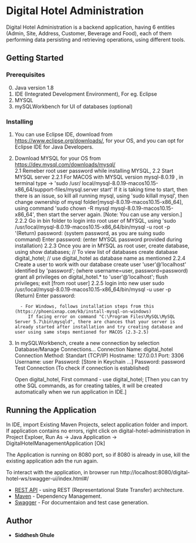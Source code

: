 # Digital Hotel Administration
Digital Hotel Administration is a backend application, having 6 entities (Admin, Site, Address, Customer, Beverage and Food), each of them performing data persisting and retrieving operations, using different tools.


## Getting Started

### Prerequisites
0. Java version 1.8
1. IDE (Integrated Development Environment), For eg. Eclipse
2. MYSQL
3. mySQLWorkbench for UI of databases (optional)

### Installing
1. You can use Eclipse IDE, download from https://www.eclipse.org/downloads/, for your OS, and you can opt for Eclipse IDE for Java Developers.
2. Download MYSQL for your OS from https://dev.mysql.com/downloads/mysql/  
    2.1 Remeber root user password while installing MYSQL,
    2.2 Start MYSQL server
	    2.2.1 For MACOS with MYSQL version mysql-8.0.19 , in terminal type -> 'sudo /usr/        local/mysql-8.0.19-macos10.15-x86_64/support-files/mysql.server start'
	        If it is taking time to start, then there is an issue, so kill all running mysql, using 'sudo killall mysql', 
	        then change ownership of mysql folder[mysql-8.0.19-macos10.15-x86_64], using command 'sudo chown -R mysql mysql-8.0.19-macos10.15-x86_64',
            then start the server again.
        [Note: You can use any version.]
        2.2.2 Go in bin folder to login into root user of MYSQL, using
	        'sudo /usr/local/mysql-8.0.19-macos10.15-x86_64/bin/mysql -u root -p '(Return)
            password: (system password, as you are suing sudo command)
            Enter password: (enter MYSQL password provided during installation)
        2.2.3 Once you are in MYSQL as root user, create database, using
	        show databases; // To view list of databases
	        create database digital_hotel; // use digital_hotel as database name as mentioned
        2.2.4 Create a user to work with our database
            create user 'user'@'localhost' identified by 'password';  (where username=user, password=password)
            grant all privileges on digital_hotel.* to 'user'@'localhost';
            flush privileges;
            exit [from root user]
        2.2.5 login into new user
            sudo /usr/local/mysql-8.0.19-macos10.15-x86_64/bin/mysql -u user -p (Return)
	        Enter password:

         - For Windows, follows installation steps from this (https://phoenixnap.com/kb/install-mysql-on-windows)
            If facing error on command "C:\Program Files\MySQL\MySQL Server 5.7\bin\mysqld", there are chances that your server is already started after installation and try creating database and user using same steps mentioned for MACOS (2.3-2.5)
3. In mySQLWorkbench, create a new connection by selection Database/Manage Connections...
    Connection Name: digital_hotel
    Connection Method: Standart (TCP/IP)
    Hostname: 127.0.0.1     Port: 3306
    Username: user
    Password: [Store in Keychain ...]
        Password: password
    Test Connection (To check if connection is established)

    Open digital_hotel,
        First command - use digital_hotel;
        [Then you can try othe SQL commands, as for creating tables, it will be created automatically when we run application in IDE.]
## Running the Application

In IDE, import Existing Maven Projects, select application folder and import.
If application contains no errors, right click on digital-hotel-administration in Project Exploer, Run As -> Java Application -> DigitalHotelManagementApplication [Ok]

The Application is running on 8080 port, so if 8080 is already in use, kill the existing application adn the run again.

To interact with the application, in browser run
http://localhost:8080/digital-hotel-ws/swagger-ui/index.html#/

* [REST API](https://restfulapi.net) - using REST (Representational State Transfer) architecture.
* [Maven](https://maven.apache.org/) - Dependency Management.
* [Swagger](https://swagger.io) - For documentaion and test case generation.

## Author

* **Siddhesh Ghule** 
